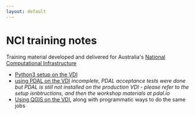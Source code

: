 ```yaml
---
layout: default
---
```


# NCI training notes

Training material developed and delivered for Australia's [National Computational Infrastructure](http://nci.org.au)

- [Python3 setup on the VDI](./python3setup)
- [using PDAL on the VDI](./pdal) *incomplete, PDAL acceptance tests were done but PDAL is still not installed on the production VDI - please refer to the setup isnbtructions, and then the workshop materials at pdal.io*
- [Using QGIS on the VDI](./qgis), along with programmatic ways to do the same jobs
